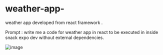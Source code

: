 # weather-app-
weather app developed from react framework .

Prompt : write me a code for weather app in react to be executed in inside snack expo  dev without external dependencies.


![image](https://github.com/user-attachments/assets/ed52d5e4-81f9-4437-b77b-0563acf55e33)
